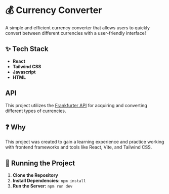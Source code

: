 # 💰 Currency Converter
A simple and efficient currency converter that allows users to quickly convert between different currencies with a user-friendly interface!

## ✨ Tech Stack
<ul>
  <li><strong>React</strong></li>
  <li><strong>Tailwind CSS</strong></li>
  <li><strong>Javascript</strong></li>
  <li><strong>HTML</strong></li>
</ul>

## API
This project utilizes the <a target="_blank" href="https://frankfurter.dev/">Frankfurter API</a> for acquiring and converting different types of currencies.

## ❓ Why

This project was created to gain a learning experience and practice working with frontend frameworks and tools like React, Vite, and Tailwind CSS.

## 🏃 Running the Project

<ol>
  <li><strong>Clone the Repository</strong></li>
  <li><strong>Install Dependencies:</strong> <code>npm install</code></li>
  <li><strong>Run the Server:</strong> <code>npm run dev</code></li>
</ol>
